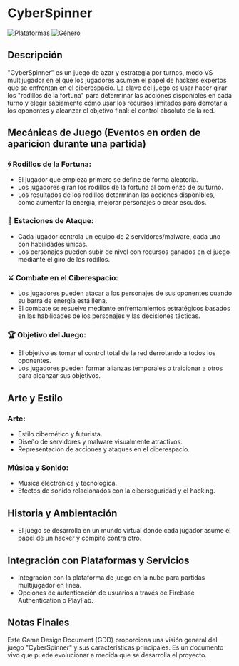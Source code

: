 # CyberSpinner

[![Plataformas](https://img.shields.io/badge/Plataformas-PC-blue)](https://todo.cs.dev.spinner.com)
[![Género](https://img.shields.io/badge/G%C3%A9nero-Azar%20y%20Estrategia%20por%20turnos%2C%20Hacking%2C%20Ciberseguridad-green)](https://todo.cs.dev.spinner.com)

## Descripción

"CyberSpinner" es un juego de azar y estrategia por turnos, modo VS multijugador en el que los jugadores asumen el papel de hackers expertos que se enfrentan en el ciberespacio. La clave del juego es usar hacer girar los "rodillos de la fortuna" para determinar las acciones disponibles en cada turno y elegir sabiamente cómo usar los recursos limitados para derrotar a los oponentes y alcanzar el objetivo final: el control absoluto de la red.

## Mecánicas de Juego (Eventos en orden de aparicion durante una partida)

### 🌀 Rodillos de la Fortuna:
- El jugador que empieza primero se define de forma aleatoria.
- Los jugadores giran los rodillos de la fortuna al comienzo de su turno.
- Los resultados de los rodillos determinan las acciones disponibles, como aumentar la energía, mejorar personajes o crear escudos. 

### 🤖 Estaciones de Ataque:
- Cada jugador controla un equipo de 2 servidores/malware, cada uno con habilidades únicas.
- Los personajes pueden subir de nivel con recursos ganados en el juego mediante el giro de los rodillos.

### ⚔️ Combate en el Ciberespacio:
- Los jugadores pueden atacar a los personajes de sus oponentes cuando su barra de energía está llena.
- El combate se resuelve mediante enfrentamientos estratégicos basados en las habilidades de los personajes y las decisiones tácticas.

### 🏆 Objetivo del Juego:
- El objetivo es tomar el control total de la red derrotando a todos los oponentes.
- Los jugadores pueden formar alianzas temporales o traicionar a otros para alcanzar sus objetivos.

## Arte y Estilo

### Arte:
- Estilo cibernético y futurista.
- Diseño de servidores y malware visualmente atractivos.
- Representación de acciones y ataques en el ciberespacio.

### Música y Sonido:
- Música electrónica y tecnológica.
- Efectos de sonido relacionados con la ciberseguridad y el hacking.


## Historia y Ambientación

- El juego se desarrolla en un mundo virtual donde cada jugador asume el papel de un hacker y compite contra otro.

## Integración con Plataformas y Servicios

- Integración con la plataforma de juego en la nube para partidas multijugador en línea.
- Opciones de autenticación de usuarios a través de Firebase Authentication o PlayFab.


## Notas Finales

Este Game Design Document (GDD) proporciona una visión general del juego "CyberSpinner" y sus características principales. Es un documento vivo que puede evolucionar a medida que se desarrolla el proyecto.